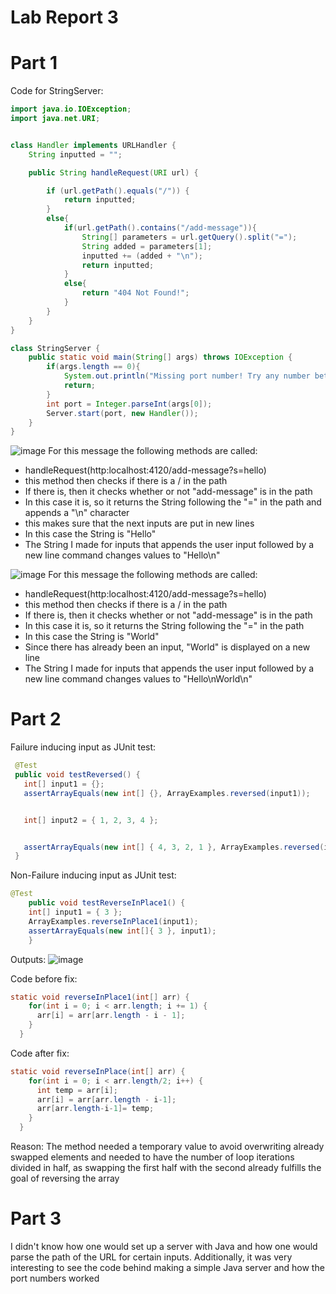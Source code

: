 # Lab Report 3

# Part 1
Code for StringServer:

```Java
import java.io.IOException;
import java.net.URI;


class Handler implements URLHandler {
    String inputted = "";

    public String handleRequest(URI url) {

        if (url.getPath().equals("/")) {
            return inputted;
        }
        else{ 
            if(url.getPath().contains("/add-message")){
                String[] parameters = url.getQuery().split("=");
                String added = parameters[1];
                inputted += (added + "\n");
                return inputted;
            }
            else{
                return "404 Not Found!";
            }
        }    
    }
}

class StringServer {
    public static void main(String[] args) throws IOException {
        if(args.length == 0){
            System.out.println("Missing port number! Try any number between 1024 to 49151");
            return;
        }
        int port = Integer.parseInt(args[0]);
        Server.start(port, new Handler());
    }
}
```
![image](https://user-images.githubusercontent.com/122497361/215415467-eb95ba99-5edc-4e7d-acfc-0d93f8389a03.png)
For this message the following methods are called:
- handleRequest(http:localhost:4120/add-message?s=hello)
- this method then checks if there is a / in the path
- If there is, then it checks whether or not "add-message" is in the path
- In this case it is, so it returns the String following the "=" in the path and appends a "\n" character
- this makes sure that the next inputs are put in new lines
- In this case the String is "Hello"
- The String I made for inputs that appends the user input followed by a new line command changes values to "Hello\n"

![image](https://user-images.githubusercontent.com/122497361/215415926-e77e7768-2b89-46af-be3c-0c427e300c4a.png)
For this message the following methods are called:
- handleRequest(http:localhost:4120/add-message?s=hello)
- this method then checks if there is a / in the path
- If there is, then it checks whether or not "add-message" is in the path
- In this case it is, so it returns the String following the "=" in the path
- In this case the String is "World"
- Since there has already been an input, "World" is displayed on a new line
- The String I made for inputs that appends the user input followed by a new line command changes values to "Hello\nWorld\n"

# Part 2

Failure inducing input as JUnit test:
```Java
 @Test
 public void testReversed() {
   int[] input1 = {}; 
   assertArrayEquals(new int[] {}, ArrayExamples.reversed(input1));


   int[] input2 = { 1, 2, 3, 4 };


   assertArrayEquals(new int[] { 4, 3, 2, 1 }, ArrayExamples.reversed(input2));
 }
```

Non-Failure inducing input as JUnit test:
```Java
@Test 
	public void testReverseInPlace1() {
    int[] input1 = { 3 };
    ArrayExamples.reverseInPlace1(input1);
    assertArrayEquals(new int[]{ 3 }, input1);
	}
```

Outputs:
![image](https://user-images.githubusercontent.com/122497361/215422182-50b97ba4-1ed6-4be8-87ae-52486d9415c3.png)

Code before fix:
```Java
static void reverseInPlace1(int[] arr) {
    for(int i = 0; i < arr.length; i += 1) {
      arr[i] = arr[arr.length - i - 1];
    }
  }
```

Code after fix:
```Java
static void reverseInPlace(int[] arr) {
    for(int i = 0; i < arr.length/2; i++) {
      int temp = arr[i];
      arr[i] = arr[arr.length - i-1];
      arr[arr.length-i-1]= temp;
    }
  }
```

Reason:
The method needed a temporary value to avoid overwriting already swapped elements and needed to have the 
number of loop iterations divided in half, as swapping the first half with the second already fulfills the goal
of reversing the array

# Part 3
I didn't know how one would set up a server with Java and how one would parse the path of the URL for certain inputs.
Additionally, it was very interesting to see the code behind making a simple Java server and how the port numbers worked



